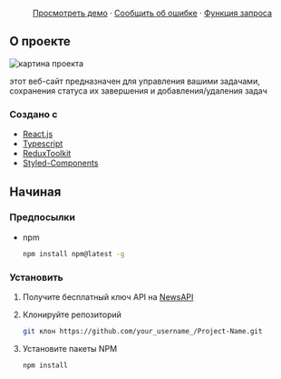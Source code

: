 <br />
<div align="center">
    <a href="https://asternews.vercel.app/">Просмотреть демо</a>
    ·
    <a href="https://github.com/Whitelistedd/aster-news/issues">Сообщить об ошибке</a>
    ·
    <a href="https://github.com/Whitelistedd/aster-news/issues">Функция запроса</a>
  </p>
</div>

<!-- О ПРОЕКТЕ -->

## О проекте

![картина проекта](https://i.imgur.com/S29y1n0.png)

этот веб-сайт предназначен для управления вашими задачами, сохранения статуса их завершения и добавления/удаления задач

### Создано с

- [React.js](https://reactjs.org/)
- [Typescript](https://www.typescriptlang.org/)
- [ReduxToolkit](https://redux-toolkit.js.org/)
- [Styled-Components](https://styled-components.com/)

<!-- НАЧАЛО -->

## Начиная

### Предпосылки

- npm
  ```sh
  npm install npm@latest -g
  ```

### Установить

1. Получите бесплатный ключ API на [NewsAPI](https://newscatcherapi.com/)
2. Клонируйте репозиторий

   ```sh
   git клон https://github.com/your_username_/Project-Name.git
   ```

3. Установите пакеты NPM

   ```sh
   npm install
   ```
